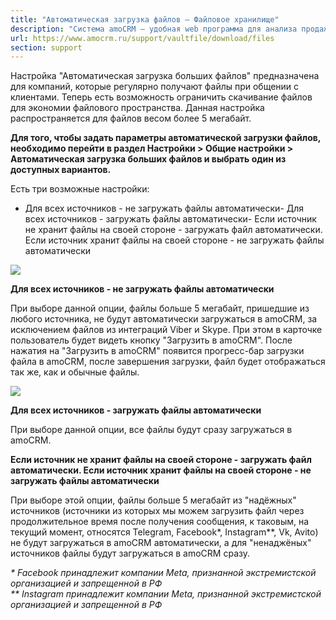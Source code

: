 ```yaml
---
title: "Автоматическая загрузка файлов — Файловое хранилище"
description: "Система amoCRM – удобная web программа для анализа продаж, доступная в режиме online из любой точки мира! Подробности узнавайте по указанным на сайте телефонам в Москве."
url: https://www.amocrm.ru/support/vaultfile/download/files
section: support
---
```


Настройка "Автоматическая загрузка больших файлов" предназначена для компаний, которые регулярно получают файлы при общении с клиентами. Теперь есть возможность ограничить скачивание файлов для экономии файлового пространства. Данная настройка распространяется для файлов весом более 5 мегабайт.

**Для того, чтобы задать параметры автоматической загрузки файлов, необходимо перейти в раздел Настройки > Общие настройки > Автоматическая загрузка больших файлов и выбрать один из доступных вариантов.**

Есть три возможные настройки:

- Для всех источников - не загружать файлы автоматически- Для всех источников - загружать файлы автоматически- Если источник не хранит файлы на своей стороне - загружать файл автоматически. Если источник хранит файлы на своей стороне - не загружать файлы автоматически

![](/uploads/2022/12/filesettings1-1.png)

**Для всех источников - не загружать файлы автоматически**

При выборе данной опции, файлы больше 5 мегабайт, пришедшие из любого источника, не будут автоматически загружаться в amoCRM, за исключением файлов из интеграций Viber и Skype. При этом в карточке пользователь будет видеть кнопку "Загрузить в amoCRM". После нажатия на "Загрузить в amoCRM" появится прогресс-бар загрузки файла в amoCRM, после завершения загрузки, файл будет отображаться так же, как и обычные файлы.

![](/uploads/2022/12/Filesettings2-1.png)

**Для всех источников - загружать файлы автоматически**

При выборе данной опции, все файлы будут сразу загружаться в amoCRM.

  

**Если источник не хранит файлы на своей стороне - загружать файл автоматически. Если источник хранит файлы на своей стороне - не загружать файлы автоматически**

При выборе этой опции, файлы больше 5 мегабайт из "надёжных" источников (источники из которых мы можем загрузить файл через продолжительное время после получения сообщения, к таковым, на текущий момент, относятся Telegram, Facebook\*, Instagram\*\*, Vk, Avito) не будут загружаться в amoCRM автоматически, а для "ненаджёных" источников файлы будут загружаться в amoCRM сразу.

*\* Facebook принадлежит компании Meta, признанной экстремистской организацией и запрещенной в РФ*  
*\*\* Instagram принадлежит компании Meta, признанной экстремистской организацией и запрещенной в РФ*